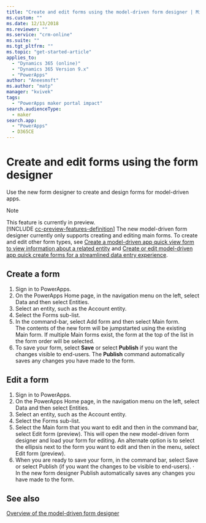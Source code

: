 ```yaml
---
title: "Create and edit forms using the model-driven form designer | MicrosoftDocs"
ms.custom: ""
ms.date: 12/13/2018
ms.reviewer: ""
ms.service: "crm-online"
ms.suite: ""
ms.tgt_pltfrm: ""
ms.topic: "get-started-article"
applies_to: 
  - "Dynamics 365 (online)"
  - "Dynamics 365 Version 9.x"
  - "PowerApps"
author: "Aneesmsft"
ms.author: "matp"
manager: "kvivek"
tags: 
  - "PowerApps maker portal impact"
search.audienceType: 
  - maker
search.app: 
  - "PowerApps"
  - D365CE
---
```


# Create and edit forms using the form designer 
Use the new form designer to create and design forms for model-driven apps.

> [!NOTE]
> This feature is currently in preview. <br />
> [!INCLUDE [cc-preview-features-definition](../../includes/cc-preview-features-definition.md)]
>  The new model-driven form designer currently only supports creating and editing main forms. To create and edit other form types, see [Create a model-driven app quick view form to view information about a related entity](create-edit-quick-view-forms.md) and [Create or edit model-driven app quick create forms for a streamlined data entry experience](create-edit-quick-create-forms.md). 

## Create a form 
1. Sign in to PowerApps. 
2. On the PowerApps Home page, in the navigation menu on the left, select Data and then select Entities. 
3. Select an entity, such as the Account entity. 
4. Select the Forms sub-list. 
5. In the command-bar, select Add form and then select Main form.     
    The contents of the new form will be jumpstarted using the existing Main form. If multiple Main forms exist, the form at the top of the list in the form order will be selected. 
6. To save your form, select **Save** or select **Publish** if you want the changes visible to end-users. The **Publish** command automatically saves any changes you have made to the form. 

## Edit a form 
1. Sign in to PowerApps. 
2. On the PowerApps Home page, in the navigation menu on the left, select Data and then select Entities. 
3. Select an entity, such as the Account entity. 
4. Select the Forms sub-list. 
5. Select the Main form that you want to edit and then in the command bar, select Edit form (preview). This will open the new model-driven form designer and load your form for editing. 
   An alternate option is to select the ellipsis next to the form you want to edit and then in the menu, select Edit form (preview). 
6. When you are ready to save your form, in the command bar, select Save or select Publish (if you want the changes to be visible to end-users). 
· In the new form designer Publish automatically saves any changes you have made to the form.

## See also
[Overview of the model-driven form designer](form-designer-overview.md)